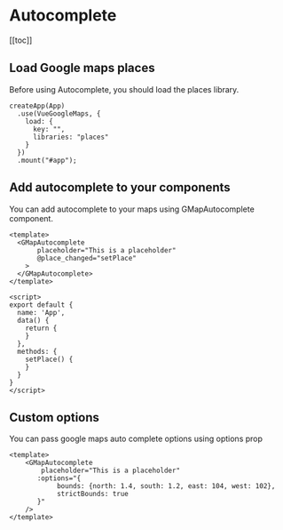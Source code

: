 # Autocomplete

[[toc]]

## Load Google maps places

Before using Autocomplete, you should load the places library. 

```js{5}
createApp(App)
  .use(VueGoogleMaps, {
    load: {
      key: "",
      libraries: "places"
    }
  })
  .mount("#app");
```

## Add autocomplete to your components

You can add autocomplete to your maps using GMapAutocomplete component. 

```vue
<template>
  <GMapAutocomplete
       placeholder="This is a placeholder"
       @place_changed="setPlace"
    >
  </GMapAutocomplete>
</template>

<script>
export default {
  name: 'App',
  data() {
    return {
    }
  },
  methods: {
    setPlace() {
    }
  }
}
</script>
```

## Custom options

You can pass google maps auto complete options using options prop

```vue{4-7}
<template>
    <GMapAutocomplete
        placeholder="This is a placeholder"
       :options="{
            bounds: {north: 1.4, south: 1.2, east: 104, west: 102},
            strictBounds: true
       }"
    />
</template>
```
